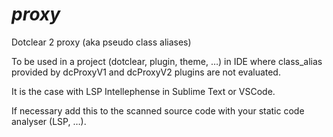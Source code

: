 # _proxy_

Dotclear 2 proxy (aka pseudo class aliases)

To be used in a project (dotclear, plugin, theme, …) in IDE where class_alias provided by dcProxyV1 and dcProxyV2 plugins are not evaluated.

It is the case with LSP Intellephense in Sublime Text or VSCode.

If necessary add this to the scanned source code with your static code analyser (LSP, …).
